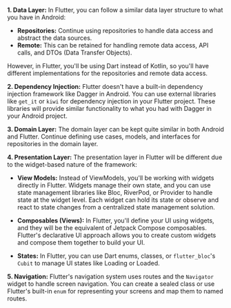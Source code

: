 **1. Data Layer:**
In Flutter, you can follow a similar data layer structure to what you have in Android:

- **Repositories:** Continue using repositories to handle data access and abstract the data sources.
- **Remote:** This can be retained for handling remote data access, API calls, and DTOs (Data Transfer Objects).

However, in Flutter, you'll be using Dart instead of Kotlin, so you'll have different implementations for the repositories and remote data access.

**2. Dependency Injection:**
Flutter doesn't have a built-in dependency injection framework like Dagger in Android. You can use external libraries like `get_it` or `kiwi` for dependency injection in your Flutter project. These libraries will provide similar functionality to what you had with Dagger in your Android project.

**3. Domain Layer:**
The domain layer can be kept quite similar in both Android and Flutter. Continue defining use cases, models, and interfaces for repositories in the domain layer.

**4. Presentation Layer:**
The presentation layer in Flutter will be different due to the widget-based nature of the framework:

- **View Models:** Instead of ViewModels, you'll be working with widgets directly in Flutter. Widgets manage their own state, and you can use state management libraries like Bloc, RiverPod, or Provider to handle state at the widget level. Each widget can hold its state or observe and react to state changes from a centralized state management solution.

- **Composables (Views):** In Flutter, you'll define your UI using widgets, and they will be the equivalent of Jetpack Compose composables. Flutter's declarative UI approach allows you to create custom widgets and compose them together to build your UI.

- **States:** In Flutter, you can use Dart enums, classes, or `flutter_bloc`'s `Cubit` to manage UI states like Loading or Loaded.

**5. Navigation:**
Flutter's navigation system uses routes and the `Navigator` widget to handle screen navigation. You can create a sealed class or use Flutter's built-in `enum` for representing your screens and map them to named routes.
